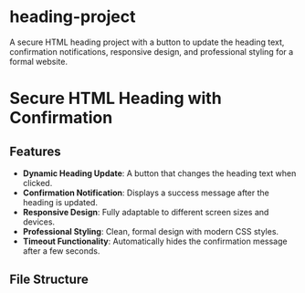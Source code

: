 # heading-project
A secure HTML heading project with a button to update the heading text, confirmation notifications, responsive design, and professional styling for a formal website.
# Secure HTML Heading with Confirmation


## Features

- **Dynamic Heading Update**: A button that changes the heading text when clicked.
- **Confirmation Notification**: Displays a success message after the heading is updated.
- **Responsive Design**: Fully adaptable to different screen sizes and devices.
- **Professional Styling**: Clean, formal design with modern CSS styles.
- **Timeout Functionality**: Automatically hides the confirmation message after a few seconds.

## File Structure




